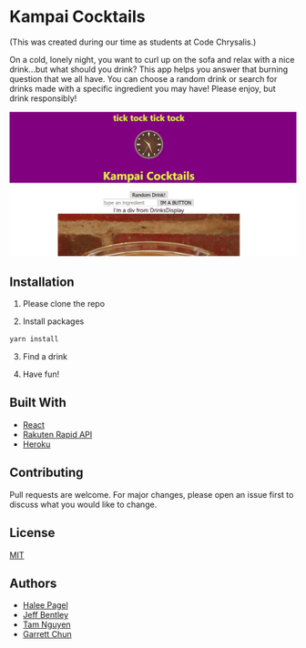 # Kampai Cocktails

(This was created during our time as students at Code Chrysalis.)

On a cold, lonely night, you want to curl up on the sofa and relax with a nice drink...but what should you drink? This app helps you answer that burning question that we all have. You can choose a random drink or search for drinks made with a specific ingredient you may have! Please enjoy, but drink responsibly!

![Kampai Cocktails](./Splash.png)

## Installation

1. Please clone the repo

2. Install packages

```bash
yarn install
```

3.  Find a drink

4.  Have fun!

## Built With

- [React](https://reactjs.org/)
- [Rakuten Rapid API](https://english.api.rakuten.net/)
- [Heroku](https://www.heroku.com/)

## Contributing

Pull requests are welcome. For major changes, please open an issue first to discuss what you would like to change.

## License

[MIT](https://choosealicense.com/licenses/mit/)

## Authors

- [Halee Pagel](https://github.com/haleepagel)
- [Jeff Bentley](https://github.com/jbentleyjp)
- [Tam Nguyen](https://github.com/softwaredeveloptam)
- [Garrett Chun](https://github.com/Kapakahi)
